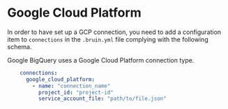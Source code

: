 # Google Cloud Platform

In order to have set up a GCP connection, you need to add a configuration item to `connections` in the `.bruin.yml` file complying with the following schema. 

Google BigQuery uses a Google Cloud Platform connection type.

```yaml
    connections:
      google_cloud_platform:
        - name: "connection_name"
          project_id: "project-id"
          service_account_file: "path/to/file.json"
```
